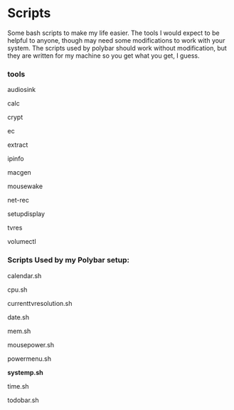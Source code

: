 # Scripts
Some bash scripts to make my life easier. The tools I would expect to be helpful to anyone, though may need some modifications to work with your system. The scripts used by polybar should work without modification, but they are written for my machine so you get what you get, I guess.

### tools
audiosink

calc

crypt

ec

extract

ipinfo

macgen

mousewake

net-rec

setupdisplay

tvres

volumectl

### Scripts Used by my Polybar setup:
calendar.sh

cpu.sh

currenttvresolution.sh

date.sh

mem.sh

mousepower.sh

powermenu.sh

**systemp.sh**

time.sh

todobar.sh
